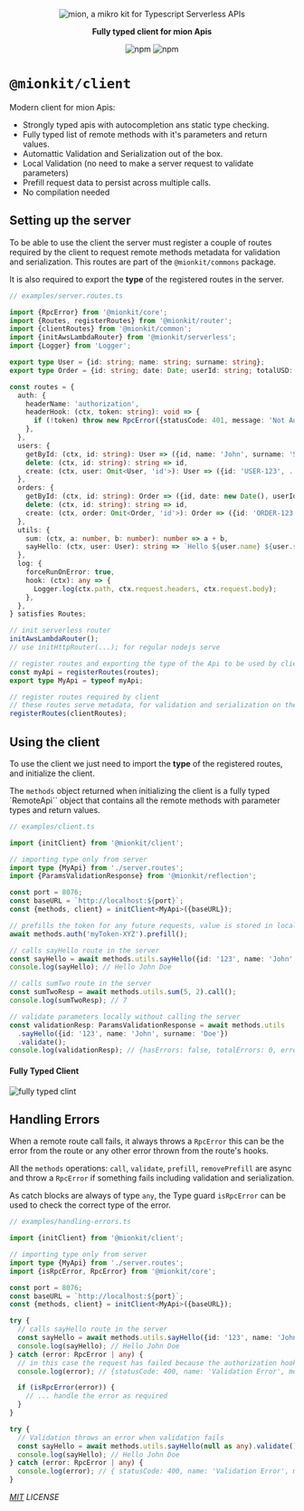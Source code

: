 <p align="center">
  <picture>
    <source media="(prefers-color-scheme: dark)" srcset="https://raw.githubusercontent.com/MionKit/mion/master/assets/public/bannerx90-dark.png">
    <source media="(prefers-color-scheme: light)" srcset="https://raw.githubusercontent.com/MionKit/mion/master/assets/public/bannerx90.png">
    <img alt='mion, a mikro kit for Typescript Serverless APIs' src='https://raw.githubusercontent.com/MionKit/mion/master/assets/public/bannerx90.png'>
  </picture>
</p>
<p align="center">
  <strong>Fully typed client for mion Apis
  </strong>
</p>
<p align=center>
  <img src="https://img.shields.io/badge/code_style-prettier-ff69b4.svg?style=flat-square&maxAge=99999999" alt="npm"  style="max-width:100%;">
  <img src="https://img.shields.io/badge/license-MIT-97ca00.svg?style=flat-square&maxAge=99999999" alt="npm"  style="max-width:100%;">
</p>

# `@mionkit/client`

Modern client for mion Apis:

- Strongly typed apis with autocompletion ans static type checking.
- Fully typed list of remote methods with it's parameters and return values.
- Automattic Validation and Serialization out of the box.
- Local Validation (no need to make a server request to validate parameters)
- Prefill request data to persist across multiple calls.
- No compilation needed

## Setting up the server

To be able to use the client the server must register a couple of routes required by the client to request remote methods metadata for validation and serialization. This routes are part of the `@mionkit/commons` package.

It is also required to export the **type** of the registered routes in the server.

```ts
// examples/server.routes.ts

import {RpcError} from '@mionkit/core';
import {Routes, registerRoutes} from '@mionkit/router';
import {clientRoutes} from '@mionkit/common';
import {initAwsLambdaRouter} from '@mionkit/serverless';
import {Logger} from 'Logger';

export type User = {id: string; name: string; surname: string};
export type Order = {id: string; date: Date; userId: string; totalUSD: number};

const routes = {
  auth: {
    headerName: 'authorization',
    headerHook: (ctx, token: string): void => {
      if (!token) throw new RpcError({statusCode: 401, message: 'Not Authorized', name: ' Not Authorized'});
    },
  },
  users: {
    getById: (ctx, id: string): User => ({id, name: 'John', surname: 'Smith'}),
    delete: (ctx, id: string): string => id,
    create: (ctx, user: Omit<User, 'id'>): User => ({id: 'USER-123', ...user}),
  },
  orders: {
    getById: (ctx, id: string): Order => ({id, date: new Date(), userId: 'USER-123', totalUSD: 120}),
    delete: (ctx, id: string): string => id,
    create: (ctx, order: Omit<Order, 'id'>): Order => ({id: 'ORDER-123', ...order}),
  },
  utils: {
    sum: (ctx, a: number, b: number): number => a + b,
    sayHello: (ctx, user: User): string => `Hello ${user.name} ${user.surname}`,
  },
  log: {
    forceRunOnError: true,
    hook: (ctx): any => {
      Logger.log(ctx.path, ctx.request.headers, ctx.request.body);
    },
  },
} satisfies Routes;

// init serverless router
initAwsLambdaRouter();
// use initHttpRouter(...); for regular nodejs serve

// register routes and exporting the type of the Api to be used by client
const myApi = registerRoutes(routes);
export type MyApi = typeof myApi;

// register routes required by client
// these routes serve metadata, for validation and serialization on the client
registerRoutes(clientRoutes);
```

## Using the client

To use the client we just need to import the **type** of the registered routes, and initialize the client.

The `methods` object returned when initializing the client is a fully typed `RemoteApi`` object that contains all the remote methods with parameter types and return values.

```ts
// examples/client.ts

import {initClient} from '@mionkit/client';

// importing type only from server
import type {MyApi} from './server.routes';
import {ParamsValidationResponse} from '@mionkit/reflection';

const port = 8076;
const baseURL = `http://localhost:${port}`;
const {methods, client} = initClient<MyApi>({baseURL});

// prefills the token for any future requests, value is stored in localStorage
await methods.auth('myToken-XYZ').prefill();

// calls sayHello route in the server
const sayHello = await methods.utils.sayHello({id: '123', name: 'John', surname: 'Doe'}).call();
console.log(sayHello); // Hello John Doe

// calls sumTwo route in the server
const sumTwoResp = await methods.utils.sum(5, 2).call();
console.log(sumTwoResp); // 7

// validate parameters locally without calling the server
const validationResp: ParamsValidationResponse = await methods.utils
  .sayHello({id: '123', name: 'John', surname: 'Doe'})
  .validate();
console.log(validationResp); // {hasErrors: false, totalErrors: 0, errors: []}
```

#### Fully Typed Client

![fully typed clint](https://raw.githubusercontent.com/MionKit/mion/master/assets/public/type-safe-apis.gif)

## Handling Errors

When a remote route call fails, it always throws a `RpcError` this can be the error from the route or any other error thrown from the route's hooks.

All the `methods` operations: `call`, `validate`, `prefill`, `removePrefill` are async and throw a `RpcError` if something fails including validation and serialization.

As catch blocks are always of type `any`, the Type guard `isRpcError` can be used to check the correct type of the error.

```ts
// examples/handling-errors.ts

import {initClient} from '@mionkit/client';

// importing type only from server
import type {MyApi} from './server.routes';
import {isRpcError, RpcError} from '@mionkit/core';

const port = 8076;
const baseURL = `http://localhost:${port}`;
const {methods, client} = initClient<MyApi>({baseURL});

try {
  // calls sayHello route in the server
  const sayHello = await methods.utils.sayHello({id: '123', name: 'John', surname: 'Doe'}).call();
  console.log(sayHello); // Hello John Doe
} catch (error: RpcError | any) {
  // in this case the request has failed because the authorization hook is missing
  console.log(error); // {statusCode: 400, name: 'Validation Error', message: `Invalid params for Route or Hook 'auth'.`}

  if (isRpcError(error)) {
    // ... handle the error as required
  }
}

try {
  // Validation throws an error when validation fails
  const sayHello = await methods.utils.sayHello(null as any).validate();
  console.log(sayHello); // Hello John Doe
} catch (error: RpcError | any) {
  console.log(error); // { statusCode: 400, name: 'Validation Error', message: `Invalid params ...`, errorData : {...}}
}
```

_[MIT](../../LICENSE) LICENSE_

